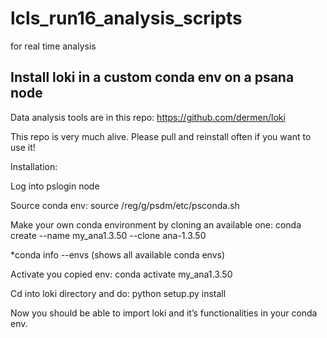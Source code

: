 # lcls_run16_analysis_scripts
for real time analysis

## Install loki in a custom conda env on a psana node
Data analysis tools are in this repo: https://github.com/dermen/loki

This repo is very much alive. Please pull and reinstall often if you want to use it!

Installation:

Log into pslogin node

Source conda env: source /reg/g/psdm/etc/psconda.sh

Make your own conda environment by cloning an available one: 
conda create --name my_ana1.3.50 --clone ana-1.3.50

*conda info --envs (shows all available conda envs)

Activate you copied env: conda activate my_ana1.3.50

Cd into loki directory and do: python setup.py install

Now you should be able to import loki and it’s functionalities in your conda env.
